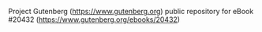 Project Gutenberg (https://www.gutenberg.org) public repository for eBook #20432 (https://www.gutenberg.org/ebooks/20432)
